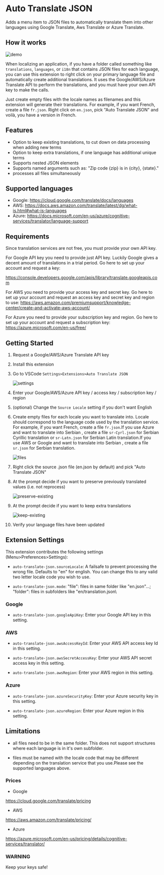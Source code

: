 # Auto Translate JSON

Adds a menu item to JSON files to automatically translate them into other languages using Google Translate, Aws Translate or Azure Translate.

## How it works

![demo](images/demo.gif)

When localizing an application, if you have a folder called something like `translations`, `languages`, or `i18n` that contains JSON files for each language, you can use this extension to right click on your primary language file and automatically create additional translations. It uses the Google/AWS/Azure Translate API to perform the translations, and you must have your own API key to make the calls.

Just create empty files with the locale names as filenames and this extension will generate their translations. For example, if you want French, create a file `fr.json`. Right click on `en.json`, pick "Auto Translate JSON" and voilà, you have a version in French.

## Features

- Option to keep existing translations, to cut down on data processing when adding new terms
- Option to keep extra translations, if one language has additional unique terms
- Supports nested JSON elements
- Supports named arguments such as: "Zip code {zip} is in {city}, {state}."
- processes all files simultaneously

## Supported languages

- Google: <https://cloud.google.com/translate/docs/languages>
- AWS: <https://docs.aws.amazon.com/translate/latest/dg/what-is.html#what-is-languages>
- Azure: <https://docs.microsoft.com/en-us/azure/cognitive-services/translator/language-support>

## Requirements

Since translation services are not free, you must provide your own API key.

For Google API key you need to provide just API key. Luckily Google gives a decent amount of translations in a trial period. Go here to set up your account and request a key:

<https://console.developers.google.com/apis/library/translate.googleapis.com>

For AWS you need to provide your access key and secret key. Go here to set up your account and request an access key and secret key and region to use:
<https://aws.amazon.com/premiumsupport/knowledge-center/create-and-activate-aws-account/>

For Azure you need to provide your subscription key and region. Go here to set up your account and request a subscription key:
<https://azure.microsoft.com/en-us/free/>

## Getting Started

1. Request a Google/AWS/Azure  Translate API key
2. Install this extension
3. Go to VSCode `Settings>Extensions>Auto Translate JSON`

   ![settings](images/settings.png)

4. Enter your Google/AWS/Azure API key / access key / subscription key / region
5. (optional) Change the `Source Locale` setting if you don't want English
6. Create empty files for each locale you want to translate into.
Locale should correspond to the language code used by the translation service. For example, if you want French, create a file `fr.json`.If you use Azure and want to translate into Serbian , create a file `sr-Cyrl.json` for Serbian Cyrillic translation or `sr-Latn.json` for Serbian Latin translation.If you use AWS or Google and want to translate into Serbian , create a file `sr.json` for Serbian translation.

   ![files](images/files.png)

7. Right click the source .json file (en.json by default) and pick "Auto Translate JSON"
8. At the prompt decide if you want to preserve previously translated values (i.e. not reprocess)

   ![preserve-existing](images/preserve-existing.png)

9. At the prompt decide if you want to keep extra translations

   ![keep-existing](images/keep-extra.png)

10. Verify your language files have been updated

## Extension Settings

This extension contributes the following settings (Menu>Preferences>Settings):

- `auto-translate-json.sourceLocale`: A failsafe to prevent processing the wrong file. Defaults to "en" for english. You can change this to any valid two letter locale code you wish to use.

- `auto-translate-json.mode`: \"file\": files in same folder like \"en.json\"...; \"folder\": files in subfolders like \"en/translation.json\


### Google

- `auto-translate-json.googleApiKey`: Enter your Google API key in this setting.

### AWS

- `auto-translate-json.awsAccessKeyId`: Enter your AWS API access key Id in this setting.

- `auto-translate-json.awsSecretAccessKey`: Enter your AWS API secret access key in this setting.

- `auto-translate-json.awsRegion`: Enter your AWS region in this setting.

### Azure

- `auto-translate-json.azureSecurityKey`: Enter your Azure security key in this setting.

- `auto-translate-json.azureRegion`: Enter your Azure region in this setting.

## Limitations

- all files need to be in the same folder. This does not support structures where each language is in it's own subfolder.

- files must be named with the locale code that may be different depending on the translation service that you use.Please see the supported languages above.

### Prices

- Google

<https://cloud.google.com/translate/pricing>

- AWS

<https://aws.amazon.com/translate/pricing/>

- Azure

<https://azure.microsoft.com/en-us/pricing/details/cognitive-services/translator/>

### WARNING

Keep your keys safe!

